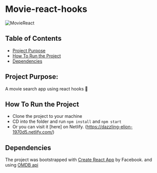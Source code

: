 # Movie-react-hooks 
![MovieReact](https://i.imgur.com/zZqGkW2.png)
## Table of Contents

* [Project Purpose](#project-purpose)
* [How To Run the Project](#how-to-run-the-project)
* [Dependencies](#dependencies)

## Project Purpose:

A movie search app using react hooks 🍿

## How To Run the Project

* Clone the project to your machine
* CD into the folder and run `npm install` and `npm start`
* Or you can visit it [here] on Netlify. (https://dazzling-elion-1970d5.netlify.com/)

## Dependencies

The project was bootstrapped with [Create React App](https://github.com/facebookincubator/create-react-app) by Facebook. and using [OMDB api](http://www.omdbapi.com/) 
